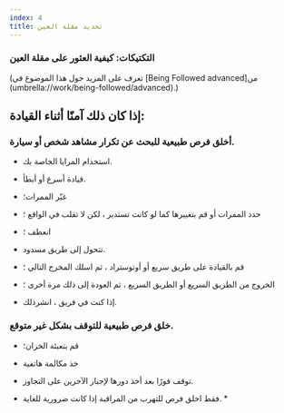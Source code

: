 ```yaml
---
index: 4
title: تحديد مقلة العين
---
```

### التكتيكات: كيفية العثور على مقلة العين

(تعرف على المزيد حول هذا الموضوع في [Being Followed advanced]من (umbrella://work/being-followed/advanced).)

## إذا كان ذلك آمنًا أثناء القيادة:

### أخلق فرص طبيعية للبحث عن تكرار مشاهد شخص أو سيارة.

*   استخدام المرايا الخاصة بك.

*   قيادة أسرع أو أبطأ.

*   غيّر الممرات؛

*   حدد الممرات أو قم بتغييرها كما لو كانت تستدير ، لكن لا تقلب في الواقع ؛

*   انعطف ؛

*   تتحول إلى طريق مسدود.

*   قم بالقيادة على طريق سريع أو أوتوستراد ، ثم اسلك المخرج التالي ؛

*   الخروج من الطريق السريع أو الطريق السريع ، ثم العودة إلى ذلك مرة أخرى ؛

*   إذا كنت في فريق ، انشرذلك.

### خلق فرص طبيعية للتوقف بشكل غير متوقع.

*   قم بتعبئة الخزان؛

*   خذ مكالمة هاتفية

*   توقف فورًا بعد أخذ دورها لإجبار الآخرين على التجاوز.

* فقط اخلق فرص للتهرب من المراقبة إذا كانت ضرورية للغاية. *